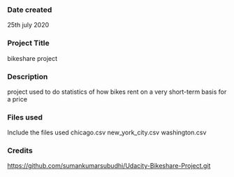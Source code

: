 ### Date created
25th july 2020

### Project Title
bikeshare project

### Description
project used to do statistics of how bikes rent on a very short-term basis for a price 

### Files used
Include the files used
chicago.csv
new_york_city.csv
washington.csv

### Credits
https://github.com/sumankumarsubudhi/Udacity-Bikeshare-Project.git
